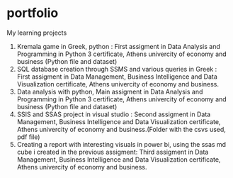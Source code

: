 # portfolio
My learning projects

1. Kremala game in Greek, python : First assigment in Data Analysis and Programming in Python 3 certificate, Athens univercity of economy and business (Python file and dataset)
2. SQL database creation through SSMS and various queries in Greek : First assigment in Data Management, Business Intelligence and Data Visualization certificate, Athens univercity of economy and business.
3. Data analysis with python, Main assigment in Data Analysis and Programming in Python 3 certificate, Athens univercity of economy and business (Python file and dataset)
4. SSIS and SSAS project in visual studio : Second assigment in Data Management, Business Intelligence and Data Visualization certificate, Athens univercity of economy and business.(Folder with the csvs used, pdf file)
5. Creating a report with interesting visuals in power bi, using the ssas md cube i created in the previous assigment: Third assigment in Data Management, Business Intelligence and Data Visualization certificate, Athens univercity of economy and business.
